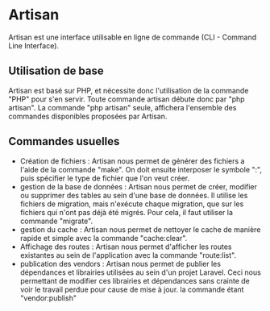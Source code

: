 # Artisan

Artisan est une interface utilisable en ligne de commande (CLI - Command Line Interface).

## Utilisation de base
Artisan est basé sur PHP, et nécessite donc l'utilisation de la commande "PHP" pour s'en servir.
Toute commande artisan débute donc par "php artisan".
La commande "php artisan" seule, affichera l'ensemble des commandes disponibles proposées par Artisan.

## Commandes usuelles
- Création de fichiers : Artisan nous permet de générer des fichiers a l'aide de la commande "make". On doit ensuite interposer le symbole ":", puis spécifier le type de fichier que l'on veut créer.
- gestion de la base de données : Artisan nous permet de créer, modifier ou supprimer des tables au sein d'une base de données. Il utilise les fichiers de migration, mais n'exécute chaque migration, que sur les fichiers qui n'ont pas déjà été migrés. Pour cela, il faut utiliser la commande "migrate".
- gestion du cache : Artisan nous permet de nettoyer le cache de manière rapide et simple avec la commande "cache:clear".
- Affichage des routes : Artisan nous permet d'afficher les routes existantes au sein de l'application avec la commande "route:list".
- publication des vendors : Artisan nous permet de publier les dépendances et librairies utilisées au sein d'un projet Laravel. Ceci nous permettant de modifier ces librairies et dépendances sans crainte de voir le travail perdue pour cause de mise à jour. la commande étant "vendor:publish"
